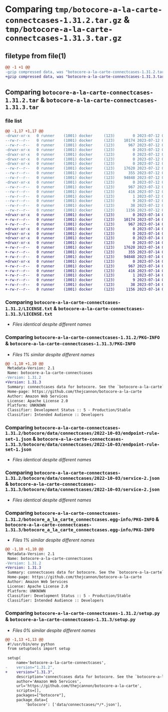# Comparing `tmp/botocore-a-la-carte-connectcases-1.31.2.tar.gz` & `tmp/botocore-a-la-carte-connectcases-1.31.3.tar.gz`

## filetype from file(1)

```diff
@@ -1 +1 @@
-gzip compressed data, was "botocore-a-la-carte-connectcases-1.31.2.tar", last modified: Wed Jul 12 01:44:26 2023, max compression
+gzip compressed data, was "botocore-a-la-carte-connectcases-1.31.3.tar", last modified: Fri Jul 14 01:46:02 2023, max compression
```

## Comparing `botocore-a-la-carte-connectcases-1.31.2.tar` & `botocore-a-la-carte-connectcases-1.31.3.tar`

### file list

```diff
@@ -1,17 +1,17 @@
-drwxr-xr-x   0 runner    (1001) docker     (123)        0 2023-07-12 01:44:26.343136 botocore-a-la-carte-connectcases-1.31.2/
--rw-r--r--   0 runner    (1001) docker     (123)    10174 2023-07-12 01:44:26.000000 botocore-a-la-carte-connectcases-1.31.2/LICENSE.txt
--rw-r--r--   0 runner    (1001) docker     (123)      967 2023-07-12 01:44:26.343136 botocore-a-la-carte-connectcases-1.31.2/PKG-INFO
-drwxr-xr-x   0 runner    (1001) docker     (123)        0 2023-07-12 01:44:26.343136 botocore-a-la-carte-connectcases-1.31.2/botocore/
-drwxr-xr-x   0 runner    (1001) docker     (123)        0 2023-07-12 01:44:26.343136 botocore-a-la-carte-connectcases-1.31.2/botocore/data/
-drwxr-xr-x   0 runner    (1001) docker     (123)        0 2023-07-12 01:44:26.343136 botocore-a-la-carte-connectcases-1.31.2/botocore/data/connectcases/
-drwxr-xr-x   0 runner    (1001) docker     (123)        0 2023-07-12 01:44:26.343136 botocore-a-la-carte-connectcases-1.31.2/botocore/data/connectcases/2022-10-03/
--rw-r--r--   0 runner    (1001) docker     (123)    17620 2023-07-12 01:44:12.000000 botocore-a-la-carte-connectcases-1.31.2/botocore/data/connectcases/2022-10-03/endpoint-rule-set-1.json
--rw-r--r--   0 runner    (1001) docker     (123)      355 2023-07-12 01:44:12.000000 botocore-a-la-carte-connectcases-1.31.2/botocore/data/connectcases/2022-10-03/paginators-1.json
--rw-r--r--   0 runner    (1001) docker     (123)    94848 2023-07-12 01:44:12.000000 botocore-a-la-carte-connectcases-1.31.2/botocore/data/connectcases/2022-10-03/service-2.json
-drwxr-xr-x   0 runner    (1001) docker     (123)        0 2023-07-12 01:44:26.343136 botocore-a-la-carte-connectcases-1.31.2/botocore_a_la_carte_connectcases.egg-info/
--rw-r--r--   0 runner    (1001) docker     (123)      967 2023-07-12 01:44:26.000000 botocore-a-la-carte-connectcases-1.31.2/botocore_a_la_carte_connectcases.egg-info/PKG-INFO
--rw-r--r--   0 runner    (1001) docker     (123)      416 2023-07-12 01:44:26.000000 botocore-a-la-carte-connectcases-1.31.2/botocore_a_la_carte_connectcases.egg-info/SOURCES.txt
--rw-r--r--   0 runner    (1001) docker     (123)        1 2023-07-12 01:44:26.000000 botocore-a-la-carte-connectcases-1.31.2/botocore_a_la_carte_connectcases.egg-info/dependency_links.txt
--rw-r--r--   0 runner    (1001) docker     (123)        9 2023-07-12 01:44:26.000000 botocore-a-la-carte-connectcases-1.31.2/botocore_a_la_carte_connectcases.egg-info/top_level.txt
--rw-r--r--   0 runner    (1001) docker     (123)       38 2023-07-12 01:44:26.343136 botocore-a-la-carte-connectcases-1.31.2/setup.cfg
--rw-r--r--   0 runner    (1001) docker     (123)     1156 2023-07-12 01:44:26.000000 botocore-a-la-carte-connectcases-1.31.2/setup.py
+drwxr-xr-x   0 runner    (1001) docker     (123)        0 2023-07-14 01:46:02.006572 botocore-a-la-carte-connectcases-1.31.3/
+-rw-r--r--   0 runner    (1001) docker     (123)    10174 2023-07-14 01:46:01.000000 botocore-a-la-carte-connectcases-1.31.3/LICENSE.txt
+-rw-r--r--   0 runner    (1001) docker     (123)      967 2023-07-14 01:46:02.006572 botocore-a-la-carte-connectcases-1.31.3/PKG-INFO
+drwxr-xr-x   0 runner    (1001) docker     (123)        0 2023-07-14 01:46:02.002572 botocore-a-la-carte-connectcases-1.31.3/botocore/
+drwxr-xr-x   0 runner    (1001) docker     (123)        0 2023-07-14 01:46:02.002572 botocore-a-la-carte-connectcases-1.31.3/botocore/data/
+drwxr-xr-x   0 runner    (1001) docker     (123)        0 2023-07-14 01:46:02.002572 botocore-a-la-carte-connectcases-1.31.3/botocore/data/connectcases/
+drwxr-xr-x   0 runner    (1001) docker     (123)        0 2023-07-14 01:46:02.002572 botocore-a-la-carte-connectcases-1.31.3/botocore/data/connectcases/2022-10-03/
+-rw-r--r--   0 runner    (1001) docker     (123)    17620 2023-07-14 01:45:45.000000 botocore-a-la-carte-connectcases-1.31.3/botocore/data/connectcases/2022-10-03/endpoint-rule-set-1.json
+-rw-r--r--   0 runner    (1001) docker     (123)      355 2023-07-14 01:45:45.000000 botocore-a-la-carte-connectcases-1.31.3/botocore/data/connectcases/2022-10-03/paginators-1.json
+-rw-r--r--   0 runner    (1001) docker     (123)    94848 2023-07-14 01:45:45.000000 botocore-a-la-carte-connectcases-1.31.3/botocore/data/connectcases/2022-10-03/service-2.json
+drwxr-xr-x   0 runner    (1001) docker     (123)        0 2023-07-14 01:46:02.002572 botocore-a-la-carte-connectcases-1.31.3/botocore_a_la_carte_connectcases.egg-info/
+-rw-r--r--   0 runner    (1001) docker     (123)      967 2023-07-14 01:46:01.000000 botocore-a-la-carte-connectcases-1.31.3/botocore_a_la_carte_connectcases.egg-info/PKG-INFO
+-rw-r--r--   0 runner    (1001) docker     (123)      416 2023-07-14 01:46:01.000000 botocore-a-la-carte-connectcases-1.31.3/botocore_a_la_carte_connectcases.egg-info/SOURCES.txt
+-rw-r--r--   0 runner    (1001) docker     (123)        1 2023-07-14 01:46:01.000000 botocore-a-la-carte-connectcases-1.31.3/botocore_a_la_carte_connectcases.egg-info/dependency_links.txt
+-rw-r--r--   0 runner    (1001) docker     (123)        9 2023-07-14 01:46:01.000000 botocore-a-la-carte-connectcases-1.31.3/botocore_a_la_carte_connectcases.egg-info/top_level.txt
+-rw-r--r--   0 runner    (1001) docker     (123)       38 2023-07-14 01:46:02.006572 botocore-a-la-carte-connectcases-1.31.3/setup.cfg
+-rw-r--r--   0 runner    (1001) docker     (123)     1156 2023-07-14 01:46:01.000000 botocore-a-la-carte-connectcases-1.31.3/setup.py
```

### Comparing `botocore-a-la-carte-connectcases-1.31.2/LICENSE.txt` & `botocore-a-la-carte-connectcases-1.31.3/LICENSE.txt`

 * *Files identical despite different names*

### Comparing `botocore-a-la-carte-connectcases-1.31.2/PKG-INFO` & `botocore-a-la-carte-connectcases-1.31.3/PKG-INFO`

 * *Files 1% similar despite different names*

```diff
@@ -1,10 +1,10 @@
 Metadata-Version: 2.1
 Name: botocore-a-la-carte-connectcases
-Version: 1.31.2
+Version: 1.31.3
 Summary: connectcases data for botocore. See the `botocore-a-la-carte` package for more info.
 Home-page: https://github.com/thejcannon/botocore-a-la-carte
 Author: Amazon Web Services
 License: Apache License 2.0
 Platform: UNKNOWN
 Classifier: Development Status :: 5 - Production/Stable
 Classifier: Intended Audience :: Developers
```

### Comparing `botocore-a-la-carte-connectcases-1.31.2/botocore/data/connectcases/2022-10-03/endpoint-rule-set-1.json` & `botocore-a-la-carte-connectcases-1.31.3/botocore/data/connectcases/2022-10-03/endpoint-rule-set-1.json`

 * *Files identical despite different names*

### Comparing `botocore-a-la-carte-connectcases-1.31.2/botocore/data/connectcases/2022-10-03/service-2.json` & `botocore-a-la-carte-connectcases-1.31.3/botocore/data/connectcases/2022-10-03/service-2.json`

 * *Files identical despite different names*

### Comparing `botocore-a-la-carte-connectcases-1.31.2/botocore_a_la_carte_connectcases.egg-info/PKG-INFO` & `botocore-a-la-carte-connectcases-1.31.3/botocore_a_la_carte_connectcases.egg-info/PKG-INFO`

 * *Files 1% similar despite different names*

```diff
@@ -1,10 +1,10 @@
 Metadata-Version: 2.1
 Name: botocore-a-la-carte-connectcases
-Version: 1.31.2
+Version: 1.31.3
 Summary: connectcases data for botocore. See the `botocore-a-la-carte` package for more info.
 Home-page: https://github.com/thejcannon/botocore-a-la-carte
 Author: Amazon Web Services
 License: Apache License 2.0
 Platform: UNKNOWN
 Classifier: Development Status :: 5 - Production/Stable
 Classifier: Intended Audience :: Developers
```

### Comparing `botocore-a-la-carte-connectcases-1.31.2/setup.py` & `botocore-a-la-carte-connectcases-1.31.3/setup.py`

 * *Files 0% similar despite different names*

```diff
@@ -1,13 +1,13 @@
 #!/usr/bin/env python
 from setuptools import setup
 
 setup(
     name='botocore-a-la-carte-connectcases',
-    version="1.31.2",
+    version="1.31.3",
     description='connectcases data for botocore. See the `botocore-a-la-carte` package for more info.',
     author='Amazon Web Services',
     url='https://github.com/thejcannon/botocore-a-la-carte',
     scripts=[],
     packages=["botocore"],
     package_data={
         'botocore': ['data/connectcases/*/*.json'],
```

